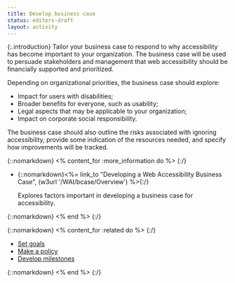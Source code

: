 ```yaml
---
title: Develop business case
status: editors-draft
layout: activity
---
```


{:.introduction}
Tailor your business case to respond to why accessibility has become important to your organization. The business case will be used to persuade stakeholders and management that web accessibility should be financially supported and prioritized.

Depending on organizational priorities, the business case should explore:

* Impact for users with disabilities;
* Broader benefits for everyone, such as usability;
* Legal aspects that may be applicable to your organization;
* Impact on corporate social responsibility.

The business case should also outline the risks associated with ignoring accessibility, provide some indication of the resources needed, and specify how improvements will be tracked.

{::nomarkdown}
<% content_for :more_information do %>
{:/}

* {::nomarkdown}<%= link_to "Developing a Web Accessibility Business Case", (w3url '/WAI/bcase/Overview') %>{:/}

  Explores factors important in developing a business case for accessibility.
  
{::nomarkdown}
<% end %>
{:/}

{::nomarkdown}
<% content_for :related do %>
{:/}

* [Set goals](set_goals.html)
* [Make a policy](../plan/make_a_policy.html)
* [Develop milestones](../plan/develop_milestones.html)

{::nomarkdown}
<% end %>
{:/}
